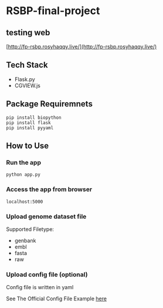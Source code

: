 # RSBP-final-project

## testing web
[http://fp-rsbp.rosyhaqqy.live/](http://fp-rsbp.rosyhaqqy.live/)

## Tech Stack
* Flask.py
* CGVIEW.js

## Package Requiremnets
```
pip install biopython
pip install flask
pip install pyyaml
```

## How to Use

### Run the app
```
python app.py
```

### Access the app from browser
```
localhost:5000
```

### Upload genome dataset file
Supported Filetype:
* genbank
* embl
* fasta
* raw

### Upload config file (optional)
Config file is written in yaml

See The Official Config File Example [here](https://github.com/stothard-group/cgview-builder/blob/master/config_example.yml)
